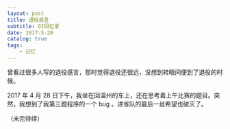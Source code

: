 ```yaml
---
layout: post
title: 退役感言
subtitle: OI回忆录
date: 2017-5-20
catalog: true
tags:
    - 记忆
---
```


曾看过很多人写的退役感言，那时觉得退役还很远，没想到转眼间便到了退役的时候。

2017 年 4 月 28 日下午，我坐在回温州的车上，还在思考着上午比赛的题目。突然，我想到了我第三题程序的一个 bug 。进省队的最后一丝希望也破灭了。

（未完待续）